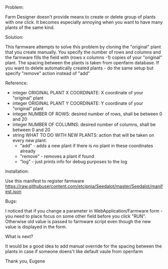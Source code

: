 Problem:

Farm Designer doesn't provide means to create or delete group of plants with one click.
It becomes especially annoying when you want to have many plants of the same kind.

Solution:

This farmware attempts to solve this problem by cloning the "original" plant that you create manually.
You specify the number of rows and columns and the farmware fills the field with (rows x columns -1) copies
of your "original" plant. The spacing between the plants is taken from openfarm database.
If you want to delete automatically created plants - do the same setup but specify "remove" action instead of "add"

Reference:
- integer ORIGINAL PLANT X COORDINATE:    X coordinate of your "original" plant
- integer ORIGINAL PLANT Y COORDINATE:    Y coordinate of your "original" plant
- integer NUMBER OF ROWS:                 desired number of rows, shall be between 0 and 20
- integer NUMBER OF COLUMNS:              desired number of columns, shall be between 0 and 20
- string  WHAT TO DO WITH NEW PLANTS:     action that will be taken on every new plant:
    - "add"     - adds a new plant if there is no plant in these coordinates already
    - "remove"  - removes a plant if found
    - "log"     - just prints info for debug purposes to the log

Installation:

Use this manifest to register farmware
https://raw.githubusercontent.com/etcipnja/Seedalot/master/Seedalot/manifest.json

Bugs:

I noticed that if you change a parameter in WebApplication/Farmware form - you need to place focus on some other
field before you click "RUN". Otherwise old value is  passed to farmware script even though the new value
is displayed in the form.

What is next?

It would be a good idea to add manual override for the spacing between the plants in case if someone doens't like
default vaule from openfarm

Thank you,
Eugene

